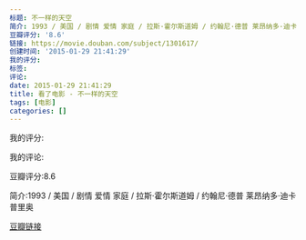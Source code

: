 ```yaml
---
标题: 不一样的天空
简介: 1993 / 美国 / 剧情 爱情 家庭 / 拉斯·霍尔斯道姆 / 约翰尼·德普 莱昂纳多·迪卡普里奥
豆瓣评分: '8.6'
链接: https://movie.douban.com/subject/1301617/
创建时间: '2015-01-29 21:41:29'
我的评分:
标签:
评论:
date: 2015-01-29 21:41:29
title: 看了电影 - 不一样的天空
tags: [电影]
categories: []
---
```


我的评分:

我的评论:

豆瓣评分:8.6

简介:1993 / 美国 / 剧情 爱情 家庭 / 拉斯·霍尔斯道姆 / 约翰尼·德普 莱昂纳多·迪卡普里奥

[豆瓣链接](https://movie.douban.com/subject/1301617/)

